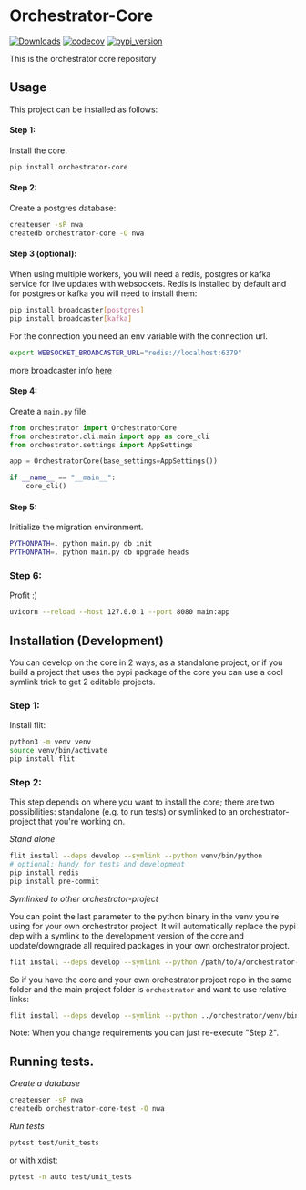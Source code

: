 # Orchestrator-Core
[![Downloads](https://pepy.tech/badge/orchestrator-core/month)](https://pepy.tech/project/orchestrator-core)
[![codecov](https://codecov.io/gh/workfloworchestrator/orchestrator-core/branch/main/graph/badge.svg?token=5ANQFI2DHS)](https://codecov.io/gh/workfloworchestrator/orchestrator-core)
[![pypi_version](https://img.shields.io/pypi/v/orchestrator-core?color=%2334D058&label=pypi%20package)](https://pypi.org/project/orchestrator-core)

This is the orchestrator core repository

## Usage
This project can be installed as follows:

#### Step 1:
Install the core.
```bash
pip install orchestrator-core
```

#### Step 2:
Create a postgres database:
```bash
createuser -sP nwa
createdb orchestrator-core -O nwa
```

#### Step 3 (optional):
When using multiple workers, you will need a redis, postgres or kafka service for live updates with websockets.
Redis is installed by default and for postgres or kafka you will need to install them:
```bash
pip install broadcaster[postgres]
pip install broadcaster[kafka]
```

For the connection you need an env variable with the connection url.
```bash
export WEBSOCKET_BROADCASTER_URL="redis://localhost:6379"
```

more broadcaster info [here](https://pypi.org/project/broadcaster/)

#### Step 4:
Create a `main.py` file.

```python
from orchestrator import OrchestratorCore
from orchestrator.cli.main import app as core_cli
from orchestrator.settings import AppSettings

app = OrchestratorCore(base_settings=AppSettings())

if __name__ == "__main__":
    core_cli()
```

#### Step 5:
Initialize the migration environment.
```bash
PYTHONPATH=. python main.py db init
PYTHONPATH=. python main.py db upgrade heads
```

### Step 6:
Profit :)

```bash
uvicorn --reload --host 127.0.0.1 --port 8080 main:app
```

## Installation (Development)

You can develop on the core in 2 ways; as a standalone project, or if you build a project that uses the pypi package
of the core you can use a cool symlink trick to get 2 editable projects.

### Step 1:
Install flit:

```bash
python3 -m venv venv
source venv/bin/activate
pip install flit
```

### Step 2:
This step depends on where you want to install the core; there are two possibilities: standalone (e.g. to run tests)
or symlinked to an orchestrator-project that you're working on.

*Stand alone*

```bash
flit install --deps develop --symlink --python venv/bin/python
# optional: handy for tests and development
pip install redis
pip install pre-commit
```

*Symlinked to other orchestrator-project*

You can point the last parameter to the python binary in the venv you're using for your own orchestrator project.
It will automatically replace the pypi dep with a symlink to the development version of the core and update/downgrade
all required packages in your own orchestrator project.

```bash
flit install --deps develop --symlink --python /path/to/a/orchestrator-project/venv/bin/python
```

So if you have the core and your own orchestrator project repo in the same folder and the main project folder is
`orchestrator` and want to use relative links:

```bash
flit install --deps develop --symlink --python ../orchestrator/venv/bin/python
```

Note: When you change requirements you can just re-execute "Step 2".

## Running tests.

*Create a database*

```bash
createuser -sP nwa
createdb orchestrator-core-test -O nwa
```

*Run tests*

```bash
pytest test/unit_tests
```

or with xdist:

```bash
pytest -n auto test/unit_tests
```
